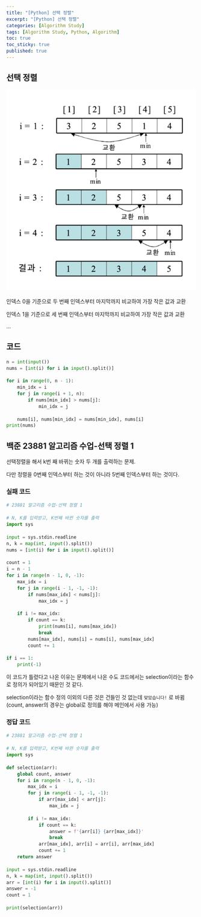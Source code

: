 ```yaml
---
title: "[Python] 선택 정렬"
excerpt: "[Python] 선택 정렬"
categories: [Algorithm Study]
tags: [Algorithm Study, Python, Algorithm]
toc: true
toc_sticky: true
published: true
---
```


## 선택 정렬

![Alt text](download1.png) <br>

인덱스 0을 기준으로 두 번째 인덱스부터 마지막까지 비교하여 가장 작은 값과 교환 <br>

인덱스 1을 기준으로 세 번째 인덱스부터 마지막까지 비교하여 가장 작은 값과 교환 <br>

... <br>

## 코드

```python
n = int(input())
nums = [int(i) for i in input().split()]

for i in range(0, n - 1):
    min_idx = i
    for j in range(i + 1, n):
        if nums[min_idx] > nums[j]:
            min_idx = j

    nums[i], nums[min_idx] = nums[min_idx], nums[i]
print(nums)
```

## 백준 23881 알고리즘 수업-선택 정렬 1

선택정렬을 해서 k번 째 바뀌는 숫자 두 개를 출력하는 문제. <br>

다만 정렬을 0번째 인덱스부터 하는 것이 아니라 5번째 인덱스부터 하는 것이다. 

### 실패 코드

```python
# 23881 알고리즘 수업-선택 정렬 1

# N, K를 입력받고, K번째 바뀐 숫자를 출력
import sys

input = sys.stdin.readline
n, k = map(int, input().split())
nums = [int(i) for i in input().split()]

count = 1
i = n - 1
for i in range(n - 1, 0, -1):
    max_idx = i
    for j in range(i - 1, -1, -1):
        if nums[max_idx] < nums[j]:
            max_idx = j

    if i != max_idx:
        if count == k:
            print(nums[i], nums[max_idx])
            break
        nums[max_idx], nums[i] = nums[i], nums[max_idx]
        count += 1

if i == 1:
    print(-1)
```
이 코드가 틀렸다고 나온 이유는 문제에서 나온 수도 코드에서는 selection이라는 함수로 정의가 되어있기 때문인 것 같다. <br>

selection이라는 함수 정의 이외의 다른 것은 건들인 것 없는데 `맞았습니다!` 로 바뀜(count, answer의 경우는 global로 정의를 해야 메인에서 사용 가능)

### 정답 코드

```python
# 23881 알고리즘 수업-선택 정렬 1

# N, K를 입력받고, K번째 바뀐 숫자를 출력
import sys

def selection(arr):
    global count, answer
    for i in range(n - 1, 0, -1):
        max_idx = i
        for j in range(i - 1, -1, -1):
            if arr[max_idx] < arr[j]:
                max_idx = j

        if i != max_idx:
            if count == k:
                answer = f'{arr[i]} {arr[max_idx]}'
                break
            arr[max_idx], arr[i] = arr[i], arr[max_idx]
            count += 1
    return answer

input = sys.stdin.readline
n, k = map(int, input().split())
arr = [int(i) for i in input().split()]
answer = -1
count = 1

print(selection(arr))
```